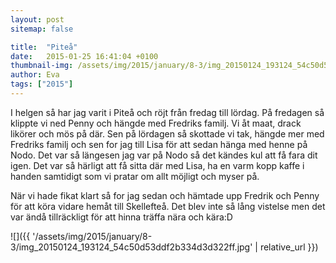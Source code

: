 ```yaml
---
layout: post
sitemap: false

title:  "Piteå"
date:   2015-01-25 16:41:04 +0100
thumbnail-img: /assets/img/2015/january/8-3/img_20150124_193124_54c50d53ddf2b334d3d322ff.jpg
author: Eva
tags: ["2015"]
---
```


I helgen så har jag varit i Piteå och röjt från fredag till lördag. På fredagen så klippte vi ned Penny och hängde med Fredriks familj. Vi åt maat, drack likörer och mös på där. Sen på lördagen så skottade vi tak, hängde mer med Fredriks familj och sen for jag till Lisa för att sedan hänga med henne på Nodo. Det var så längesen jag var på Nodo så det kändes kul att få fara dit igen. Det var så härligt att få sitta där med Lisa, ha en varm kopp kaffe i handen samtidigt som vi pratar om allt möjligt och myser på. 

När vi hade fikat klart så for jag sedan och hämtade upp Fredrik och Penny för att köra vidare hemåt till Skellefteå. Det blev inte så lång vistelse men det var ändå tillräckligt för att hinna träffa nära och kära:D

![]({{ '/assets/img/2015/january/8-3/img_20150124_193124_54c50d53ddf2b334d3d322ff.jpg'  | relative_url }})

